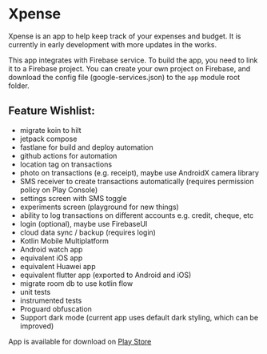 # Xpense

Xpense is an app to help keep track of your expenses and budget. It is currently in early development with more updates in the works.

This app integrates with Firebase service. To build the app, you need to link it to a Firebase project. You can create your own project on Firebase, and download the config file (google-services.json) to the `app` module root folder.

## Feature Wishlist:
  - migrate koin to hilt
  - jetpack compose
  - fastlane for build and deploy automation
  - github actions for automation
  - location tag on transactions
  - photo on transactions (e.g. receipt), maybe use AndroidX camera library
  - SMS receiver to create transactions automatically (requires permission policy on Play Console)
  - settings screen with SMS toggle
  - experiments screen (playground for new things)
  - ability to log transactions on different accounts e.g. credit, cheque, etc
  - login (optional), maybe use FirebaseUI
  - cloud data sync / backup (requires login)
  - Kotlin Mobile Multiplatform
  - Android watch app
  - equivalent iOS app
  - equivalent Huawei app
  - equivalent flutter app (exported to Android and iOS)
  - migrate room db to use kotlin flow
  - unit tests
  - instrumented tests
  - Proguard obfuscation
  - Support dark mode (current app uses default dark styling, which can be improved)

App is available for download on [Play Store](https://play.google.com/store/apps/details?id=com.xpense.android)
